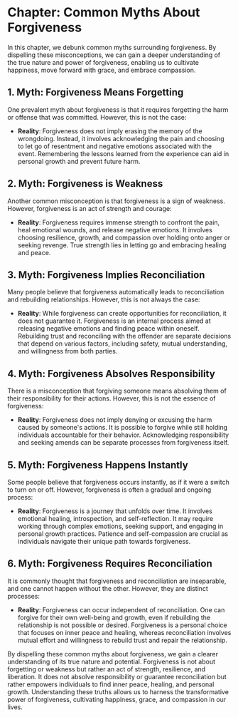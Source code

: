 Chapter: Common Myths About Forgiveness
=======================================

In this chapter, we debunk common myths surrounding forgiveness. By dispelling these misconceptions, we can gain a deeper understanding of the true nature and power of forgiveness, enabling us to cultivate happiness, move forward with grace, and embrace compassion.

**1. Myth: Forgiveness Means Forgetting**
-----------------------------------------

One prevalent myth about forgiveness is that it requires forgetting the harm or offense that was committed. However, this is not the case:

* **Reality**: Forgiveness does not imply erasing the memory of the wrongdoing. Instead, it involves acknowledging the pain and choosing to let go of resentment and negative emotions associated with the event. Remembering the lessons learned from the experience can aid in personal growth and prevent future harm.

**2. Myth: Forgiveness is Weakness**
------------------------------------

Another common misconception is that forgiveness is a sign of weakness. However, forgiveness is an act of strength and courage:

* **Reality**: Forgiveness requires immense strength to confront the pain, heal emotional wounds, and release negative emotions. It involves choosing resilience, growth, and compassion over holding onto anger or seeking revenge. True strength lies in letting go and embracing healing and peace.

**3. Myth: Forgiveness Implies Reconciliation**
-----------------------------------------------

Many people believe that forgiveness automatically leads to reconciliation and rebuilding relationships. However, this is not always the case:

* **Reality**: While forgiveness can create opportunities for reconciliation, it does not guarantee it. Forgiveness is an internal process aimed at releasing negative emotions and finding peace within oneself. Rebuilding trust and reconciling with the offender are separate decisions that depend on various factors, including safety, mutual understanding, and willingness from both parties.

**4. Myth: Forgiveness Absolves Responsibility**
------------------------------------------------

There is a misconception that forgiving someone means absolving them of their responsibility for their actions. However, this is not the essence of forgiveness:

* **Reality**: Forgiveness does not imply denying or excusing the harm caused by someone's actions. It is possible to forgive while still holding individuals accountable for their behavior. Acknowledging responsibility and seeking amends can be separate processes from forgiveness itself.

**5. Myth: Forgiveness Happens Instantly**
------------------------------------------

Some people believe that forgiveness occurs instantly, as if it were a switch to turn on or off. However, forgiveness is often a gradual and ongoing process:

* **Reality**: Forgiveness is a journey that unfolds over time. It involves emotional healing, introspection, and self-reflection. It may require working through complex emotions, seeking support, and engaging in personal growth practices. Patience and self-compassion are crucial as individuals navigate their unique path towards forgiveness.

**6. Myth: Forgiveness Requires Reconciliation**
------------------------------------------------

It is commonly thought that forgiveness and reconciliation are inseparable, and one cannot happen without the other. However, they are distinct processes:

* **Reality**: Forgiveness can occur independent of reconciliation. One can forgive for their own well-being and growth, even if rebuilding the relationship is not possible or desired. Forgiveness is a personal choice that focuses on inner peace and healing, whereas reconciliation involves mutual effort and willingness to rebuild trust and repair the relationship.

By dispelling these common myths about forgiveness, we gain a clearer understanding of its true nature and potential. Forgiveness is not about forgetting or weakness but rather an act of strength, resilience, and liberation. It does not absolve responsibility or guarantee reconciliation but rather empowers individuals to find inner peace, healing, and personal growth. Understanding these truths allows us to harness the transformative power of forgiveness, cultivating happiness, grace, and compassion in our lives.
